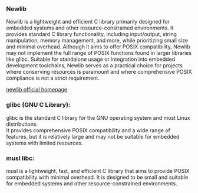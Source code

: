 
### Newlib 
Newlib is a lightweight and efficient C library primarily designed for embedded systems and other resource-constrained environments. It provides standard C library functionality, including input/output, string manipulation, memory management, and more, while prioritizing small size and minimal overhead. Although it aims to offer POSIX compatibility, Newlib may not implement the full range of POSIX functions found in larger libraries like glibc. Suitable for standalone usage or integration into embedded development toolchains, Newlib serves as a practical choice for projects where conserving resources is paramount and where comprehensive POSIX compliance is not a strict requirement.

[newlib official homepage][newlib-official-homepage]

### glibc (GNU C Library): 
glibc is the standard C library for the GNU operating system and most Linux distributions.  
It provides comprehensive POSIX compatibility and a wide range of features, but it is relatively large and may not be suitable for embedded systems with limited resources.  

### musl libc:
musl is a lightweight, fast, and efficient C library that aims to provide POSIX compatibility with minimal overhead. It is designed to be small and suitable for embedded systems and other resource-constrained environments.  



[newlib-official-homepage]: https://sourceware.org/newlib/

